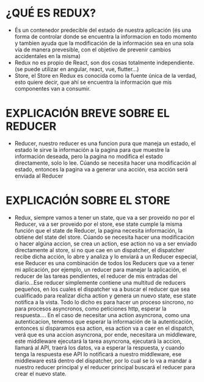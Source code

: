 # ¿QUÉ ES REDUX?
* És un contenedor predecible del estado de nuestra aplicación (és una forma de controlar donde se encuentra la informacion en todo momento y tambien ayuda que la modificación de la información sea en una sola vía de manera prevesible, con el objetivo de prevenir cambios accidentales en la misma)
* Redux no es propio de React, son dos cosas totalmente independiente. (se puede utilizar en angular, react, vue, flutter...)
* Store, el Store en Redux es conocida como la fuente única de la verdad, esto quiere decir, que ahí se encuentra la información que mis componentes van a consumir.
# EXPLICACIÓN BREVE SOBRE EL REDUCER
* Reducer, nuestro reducer es una funcion pura que maneja un estado, el estado le sirve la información a la pagina para que muestre la información deseada, pero la pagina no modifica el estado directamente, solo lo lee. Cúando se necesita hacer una modificación al estado, entonces la pagina va a generar una acción, esa acción será enviada al Reducer
# EXPLICACIÓN SOBRE EL STORE
* Redux, siempre vamos a tener un state, que va a ser proveido no por el Reducer, va a ser proveido por el store, ese state cumple la misma función que el state de Reducer, la pagina necesita información, la obtiene del state del store. Cúando se necesita hacer una modificación o hacer algúna accion, se crea un action, ese action no va a ser enviado directamente al store, si no que cae en un dispatcher, el dispatcher recibe dicha acción, lo abre y analiza y lo enviará a un Reducer especial, ese Reducer es una combinación de todos los Reducers que va a tener mi aplicación, por ejemplo, un reducer para manejar la aplicación, el reducer de las tareas pendientes, el reducer de mis entradas del diario...Ese reducer simplemente contiene una multitud de reducers pequeños, en los cuales el dispatcher va a buscar el reducer que sea cualificado para realizar dicha action y genera un nuevo state, ese state notifica a la vista. Todo lo dicho es para hacer un proceso síncrono, no para procesos asyncronos, como peticiones http, esperar la respuesta.... En el caso de necesitar una action asyncrona, como una autenticacion, tenemos que esperar la información de la autenticación, entonces si disparamos esa action, esa action va a caer en el dispatch, verá que es una accion asyncrona, por ende, necesitara un middleware, este middleware ejecutará la tarea asyncrona, ejecutará la accion, llamará al API, traerá los datos, va a esperar la respuesta, y cuando tenga la respuesta ese API lo notificará a nuestro middleware, ese middleware está dentro del dispatcher, por lo cual se lo va a mandar a nuestro reducer principal y el reducer principal buscará el reducer para crear el nuevo state.